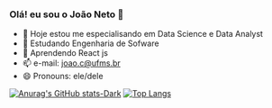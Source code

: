 ### Olá! eu sou o João Neto 👋


- 🔭 Hoje estou me especialisando em Data Science e Data Analyst
- 🌱 Estudando Engenharia de Sofware 
- 💬 Aprendendo React js
- 📫 e-mail: joao.c@ufms.br
- 😄 Pronouns: ele/dele

[![Anurag's GitHub stats-Dark](https://github-readme-stats.vercel.app/api?username=joaoneto-git&show_icons=true&theme=react#react)](https://github.com/joaoneto-git/github-readme-stats#react) [![Top Langs](https://github-readme-stats.vercel.app/api/top-langs/?username=joaoneto-git&layout=compact)](https://github.com/joaoneto-git/github-readme-stats)
